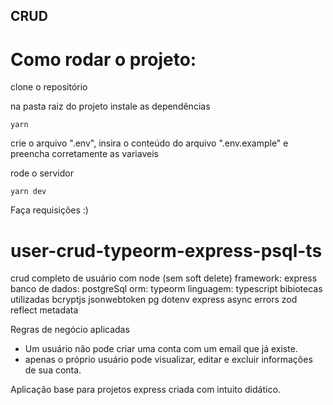 ## CRUD

# Como rodar o projeto:

clone o repositório

na pasta raiz do projeto instale as dependências

`yarn`

crie o arquivo ".env", insira o conteúdo do arquivo ".env.example" e preencha corretamente as variaveis

rode o servidor

`yarn dev`

Faça requisições :)

# user-crud-typeorm-express-psql-ts
crud completo de usuário com node (sem soft delete)
framework: express 
banco de dados: postgreSql 
orm: typeorm 
linguagem: typescript
bibiotecas utilizadas
bcryptjs
jsonwebtoken
pg
dotenv
express async errors
zod
reflect metadata


Regras de negócio aplicadas
- Um usuário não pode criar uma conta com um email que já existe.
- apenas o próprio usuário pode visualizar, editar e excluir informações de sua conta.

Aplicação base para projetos express criada com intuito didático.








